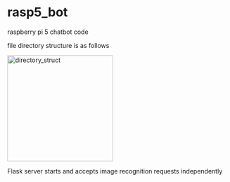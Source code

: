 # rasp5_bot

raspberry pi 5 chatbot code

file directory structure is as follows

<img width="240" alt="directory_struct" src="https://github.com/user-attachments/assets/e4a32c05-bb74-4852-b78d-c6c7847f0e37" />

Flask server starts and accepts image recognition requests independently


